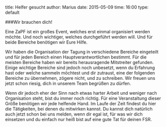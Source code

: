 title: Helfer gesucht
author: Marius
date: 2015-05-09
time: 16:00
type: default

###Wir brauchen dich!

Eine ZaPF ist ein großes Event, welches erst einmal organisiert werden möchte. Und noch wichtiger, welches durchgeführt werden will. Und für beide Bereiche benötigen wir Eure Hilfe. 

Wir haben die Organisation der Tagung in verschiedene Bereiche eingeteilt und für jeden Bereich einen Hauptverantwortlichen bestimmt. Für die meisten Bereiche haben wir bereits herausragende Mitstreiter gefunden. 
Einige wichtige Bereiche sind jedoch noch unbesetzt, wenn du Erfahrung hast oder welche sammeln möchtest und dir zutraust, eine der folgenden Bereiche zu übernehmen, zögere nicht, und zu schreiben. 
Wir freuen uns jetzt schon riesig, dich in unserem Team begrüßen zu dürfen.

Wenn dir jedoch eher der Sinn nach etwas harter Arbeit und weniger nach Organisation steht, bist du immer noch richtig.
Für eine Veranstaltung dieser Größe benötigen wir jede helfende Hand. Im Laufe der Zeit findest du hier die Tätigkeiten, bei denen du mitwirken kannst.
Du kannst dich natürlich auch jetzt schon bei uns melden, wenn dir egal ist, für was wir dich einsetzen und du einfach nur heiß bist auf eine gute Tat für deinen FSR.
